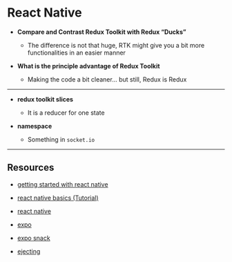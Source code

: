# React Native

- **Compare and Contrast Redux Toolkit with Redux “Ducks”**
  - The difference is not that huge, RTK might give you a bit more functionalities in an easier manner

- **What is the principle advantage of Redux Toolkit**
  - Making the code a bit cleaner... but still, Redux is Redux





---

- **redux toolkit slices**
  - It is a reducer for one state

- **namespace**
  - Something in `socket.io`




  

---

## Resources

- [getting started with react native](https://facebook.github.io/react-native/docs/getting-started)

- [react native basics (Tutorial)](https://facebook.github.io/react-native/docs/tutorial)

- [react native](https://facebook.github.io/react-native/)

- [expo](https://expo.io/)

- [expo snack](https://snack.expo.io/)

- [ejecting](https://docs.expo.io/versions/latest/expokit/eject)


  
